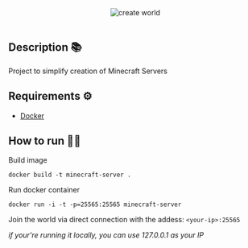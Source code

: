 <div style="display: flex; justify-content: center;">
  <img src="https://i.imgur.com/0RF4E1h.png" alt="create world">
</div>

<br />

## Description 📚
Project to simplify creation of Minecraft Servers

## Requirements ⚙️

- [Docker](https://www.docker.com/)

## How to run 🏃‍♂️

Build image

`docker build -t minecraft-server .`

Run docker container

`docker run -i -t -p=25565:25565 minecraft-server`

Join the world via direct connection with the addess: `<your-ip>:25565`

*if your're running it locally, you can use 127.0.0.1 as your IP*
